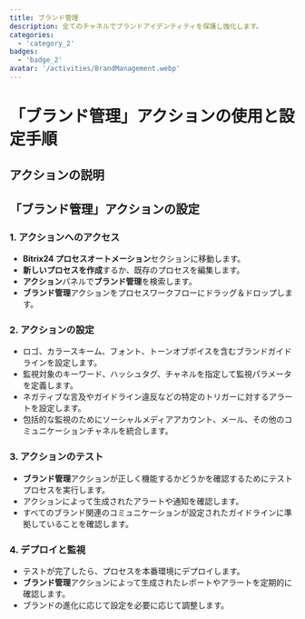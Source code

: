```yaml
---
title: ブランド管理
description: 全てのチャネルでブランドアイデンティティを保護し強化します。
categories: 
  - 'category_2'
badges: 
  - 'badge_2'
avatar: '/activities/BrandManagement.webp'
---
```

# 「ブランド管理」アクションの使用と設定手順

## アクションの説明

## **「ブランド管理」アクションの設定**

### 1. アクションへのアクセス
- **Bitrix24 プロセスオートメーション**セクションに移動します。
- **新しいプロセスを作成**するか、既存のプロセスを編集します。
- **アクション**パネルで**ブランド管理**を検索します。
- **ブランド管理**アクションをプロセスワークフローにドラッグ＆ドロップします。

### 2. アクションの設定
- ロゴ、カラースキーム、フォント、トーンオブボイスを含むブランドガイドラインを設定します。
- 監視対象のキーワード、ハッシュタグ、チャネルを指定して監視パラメータを定義します。
- ネガティブな言及やガイドライン違反などの特定のトリガーに対するアラートを設定します。
- 包括的な監視のためにソーシャルメディアアカウント、メール、その他のコミュニケーションチャネルを統合します。

### 3. アクションのテスト
- **ブランド管理**アクションが正しく機能するかどうかを確認するためにテストプロセスを実行します。
- アクションによって生成されたアラートや通知を確認します。
- すべてのブランド関連のコミュニケーションが設定されたガイドラインに準拠していることを確認します。

### 4. デプロイと監視
- テストが完了したら、プロセスを本番環境にデプロイします。
- **ブランド管理**アクションによって生成されたレポートやアラートを定期的に確認します。
- ブランドの進化に応じて設定を必要に応じて調整します。